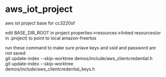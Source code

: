 # aws_iot_project
 aws iot project base for cc3220sf
 
 edit BASE_DIR_ROOT in project properties->resources->linked resources(or in .project) to point to local amazon-freertos  
 
 run these command to make sure priave keys and ssid and password are not saved  
 git update-index --skip-worktree demos/include/aws_clientcredential.h  
 git update-index --skip-worktree demos/include/aws_clientcredential_keys.h  
 
